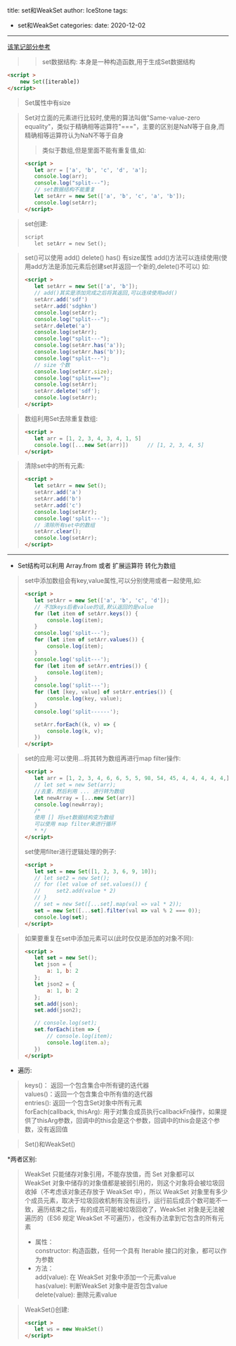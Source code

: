 title: set和WeakSet
author: IceStone 
tags: 
  - set和WeakSet
categories: 
date: 2020-12-02
---

[该笔记部分参考](https://www.jianshu.com/p/4efa7675834c)

>>set数据结构: 本身是一种构造函数,用于生成Set数据结构
```html
<script >
    new Set([iterable])
</script>
```

>Set属性中有size

>Set对立面的元素进行比较时,使用的算法叫做"Same-value-zero equality"，类似于精确相等运算符"==="，主要的区别是NaN等于自身,而精确相等运算符认为NaN不等于自身
>>类似于数组,但是里面不能有重复值,如:
>```html
><script >
>    let arr = ['a', 'b', 'c', 'd', 'a'];
>    console.log(arr);
>    console.log("split---");
>    // set数据结构不能重复
>    let setArr = new Set(['a', 'b', 'c', 'a', 'b']);
>    console.log(setArr);
></script>
>```

>set创建:
>```html
>script
>    let setArr = new Set();
>```

>set()可以使用 add() delete() has() 有size属性
>add()方法可以连续使用(使用add方法是添加元素后创建set并返回一个新的,delete()不可以) 如:
>```html
><script >
>    let setArr = new Set(['a', 'b']);
>    // add()其实是添加完成之后将其返回,可以连续使用add()
>    setArr.add('sdf')
>    setArr.add('sdghkn')
>    console.log(setArr);
>    console.log("split---");
>    setArr.delete('a')
>    console.log(setArr);
>    console.log("split---");
>    console.log(setArr.has('a'));
>    console.log(setArr.has('b'));
>    console.log("split---");
>    // size 个数
>    console.log(setArr.size);
>    console.log("split===");
>    console.log(setArr);
>    setArr.delete('sdf');
>    console.log(setArr);
></script>
>```

>数组利用Set去除重复数组:
>```html
><script >
>    let arr = [1, 2, 3, 4, 3, 4, 1, 5]
>    console.log([...new Set(arr)])      // [1, 2, 3, 4, 5]
></script>
>```

>清除set中的所有元素:
>```html
><script >
>    let setArr = new Set();
>    setArr.add('a')
>    setArr.add('b')
>    setArr.add('c')
>    console.log(setArr);
>    console.log('split---');
>    // 清除所有set中的数组
>    setArr.clear();
>    console.log(setArr);
></script>
>```

---
* Set结构可以利用 Array.from 或者 扩展运算符 转化为数组

>set中添加数组会有key,value属性,可以分别使用或者一起使用,如:
>```html
><script >
>    let setArr = new Set(['a', 'b', 'c', 'd']);
>    // 不加keys后者value的话,默认返回的是value
>    for (let item of setArr.keys()) {
>        console.log(item);
>    }
>    console.log('split---');
>    for (let item of setArr.values()) {
>        console.log(item);
>    }
>    console.log('split---');
>    for (let item of setArr.entries()) {
>        console.log(item);
>    }
>    console.log('split---');
>    for (let [key, value] of setArr.entries()) {
>        console.log(key, value);
>    }
>    console.log('split------');
>
>    setArr.forEach((k, v) => {
>        console.log(k, v);
>    })
></script>
>```

>set的应用:可以使用...将其转为数组再进行map filter操作:
>```html
><script >
>    let arr = [1, 2, 3, 4, 6, 6, 5, 5, 98, 54, 45, 4, 4, 4, 4, 4,];
>    // let set = new Set(arr);
>    //去重，然后利用 ... 进行转为数组
>    let newArray = [...new Set(arr)]
>    console.log(newArray);
>    /*
>    使用 [] 将set数据结构变为数组
>    可以使用 map filter来进行循环
>    * */
></script>
>```
>set使用filter进行逻辑处理的例子:
>```html
><script >
>    let set = new Set([1, 2, 3, 6, 9, 10]);
>    // let set2 = new Set();
>    // for (let value of set.values()) {
>    //     set2.add(value * 2)
>    // }
>    // set = new Set([...set].map(val => val * 2));
>    set = new Set([...set].filter(val => val % 2 === 0));
>    console.log(set);
></script>
>```

>如果要重复在set中添加元素可以(此时仅仅是添加的对象不同):
>```html
><script >
>    let set = new Set();
>    let json = {
>        a: 1, b: 2
>    };
>    let json2 = {
>        a: 1, b: 2
>    };
>    set.add(json);
>    set.add(json2);
>
>    // console.log(set);
>    set.forEach(item => {
>        // console.log(item);
>        console.log(item.a);
>    })
></script>
>```

* 遍历:
>keys()： 返回一个包含集合中所有键的迭代器<br>
>values()：返回一个包含集合中所有值的迭代器<br>
>entries(): 返回一个包含Set对象中所有元素<br>
>forEach(callback, thisArg): 用于对集合成员执行callbackFn操作，如果提供了thisArg参数，回调中的this会是这个参数，回调中的this会是这个参数，没有返回值<br>
 

>Set()和WeakSet()

*两者区别:
>WeakSet 只能储存对象引用，不能存放值，而 Set 对象都可以<br>
>WeakSet 对象中储存的对象值都是被弱引用的，则这个对象将会被垃圾回收掉（不考虑该对象还存放于 WeakSet 中），所以 WeakSet 对象里有多少个成员元素，取决于垃圾回收机制有没有运行，运行前后成员个数可能不一致，遍历结束之后，有的成员可能被垃圾回收了，WeakSet 对象是无法被遍历的（ES6 规定 WeakSet 不可遍历），也没有办法拿到它包含的所有元素<br>
>* 属性：<br>
>constructor: 构造函数，任何一个具有 Iterable 接口的对象，都可以作为参数<br>
>* 方法：<br>
>add(value): 在 WeakSet 对象中添加一个元素value<br>
>has(value): 判断WeakSet 对象中是否包含value<br>
>delete(value): 删除元素value<br>

>WeakSet()创建:
>```html
><script >
>    let ws = new WeakSet()
></script>
>```




